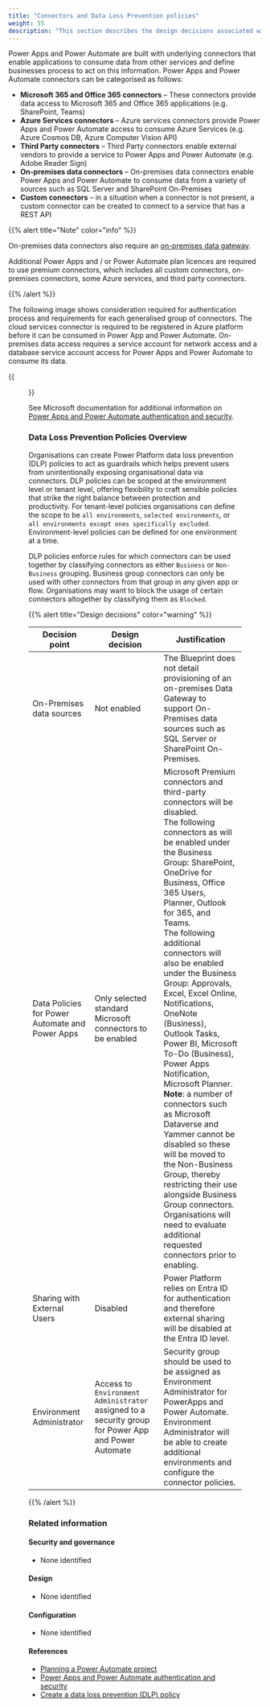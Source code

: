 ```yaml
---
title: "Connectors and Data Loss Prevention policies"
weight: 55
description: "This section describes the design decisions associated with restricting access of connectors within Power Platform for system(s) built using ASD's Blueprint for Secure Cloud."
---
```


Power Apps and Power Automate are built with underlying connectors that enable applications to consume data from other services and define businesses process to act on this information. Power Apps and Power Automate connectors can be categorised as follows:

- **Microsoft 365 and Office 365 connectors** – These connectors provide data access to Microsoft 365 and Office 365 applications (e.g. SharePoint, Teams)
- **Azure Services connectors** – Azure services connectors provide Power Apps and Power Automate access to consume Azure Services (e.g. Azure Cosmos DB, Azure Computer Vision API)
- **Third Party connectors** – Third Party connectors enable external vendors to provide a service to Power Apps and Power Automate (e.g. Adobe Reader Sign)
- **On-premises data connectors** – On-premises data connectors enable Power Apps and Power Automate to consume data from a variety of sources such as SQL Server and SharePoint On-Premises
- **Custom connectors** – in a situation when a connector is not present, a custom connector can be created to connect to a service that has a REST API

{{% alert title="Note" color="info" %}}

On-premises data connectors also require an [on-premises data gateway](https://learn.microsoft.com/data-integration/gateway/service-gateway-onprem).

Additional Power Apps and / or Power Automate plan licences are required to use premium connectors, which includes all custom connectors, on-premises connectors, some Azure services, and third party connectors.

{{% /alert %}}

The following image shows consideration required for authentication process and requirements for each generalised group of connectors. The cloud services connector is required to be registered in Azure platform before it can be consumed in Power App and Power Automate. On-premises data access requires a service account for network access and a database service account access for Power Apps and Power Automate to consume its data.

{{<figure src="/content/images/power-platform-authentication.png" title="Power Apps and Power Automate authentication flow">}}

See Microsoft documentation for additional information on [Power Apps and Power Automate authentication and security](https://learn.microsoft.com/power-automate/guidance/planning/authentication-security).

### Data Loss Prevention Policies Overview

Organisations can create Power Platform data loss prevention (DLP) policies to act as guardrails which helps prevent users from unintentionally exposing organisational data via connectors. DLP policies can be scoped at the environment level or tenant level, offering flexibility to craft sensible policies that strike the right balance between protection and productivity. For tenant-level policies organisations can define the scope to be `all environments`, `selected environments`, or `all environments except ones specifically excluded`. Environment-level policies can be defined for one environment at a time.

DLP policies enforce rules for which connectors can be used together by classifying connectors as either `Business` or `Non-Business` grouping. Business group connectors can only be used with other connectors from that group in any given app or flow. Organisations may want to block the usage of certain connectors altogether by classifying them as `Blocked`.

{{% alert title="Design decisions" color="warning" %}}

| Decision point                                  | Design decision                                                                                     | Justification                                                                                                                                                                                                                                                                                                                                                                                                                                                                                                                                                                                                                                                                                                                                                                                                       |
| ----------------------------------------------- | --------------------------------------------------------------------------------------------------- | ------------------------------------------------------------------------------------------------------------------------------------------------------------------------------------------------------------------------------------------------------------------------------------------------------------------------------------------------------------------------------------------------------------------------------------------------------------------------------------------------------------------------------------------------------------------------------------------------------------------------------------------------------------------------------------------------------------------------------------------------------------------------------------------------------------------- |
| On-Premises data sources                        | Not enabled                                                                                         | The Blueprint does not detail provisioning of an on-premises Data Gateway to support On-Premises data sources such as SQL Server or SharePoint On-Premises.                                                                                                                                                                                                                                                                                                                                                                                                                                                                                                                                                                                                                                                         |
| Data Policies for Power Automate and Power Apps | Only selected standard Microsoft connectors to be enabled                                           | Microsoft Premium connectors and third-party connectors will be disabled.<br>The following connectors as will be enabled under the Business Group: SharePoint, OneDrive for Business, Office 365 Users, Planner, Outlook for 365, and Teams.<br>The following additional connectors will also be enabled under the Business Group: Approvals, Excel, Excel Online, Notifications, OneNote (Business), Outlook Tasks, Power BI, Microsoft To-Do (Business), Power Apps Notification, Microsoft Planner.<br>**Note**: a number of connectors such as Microsoft Dataverse and Yammer cannot be disabled so these will be moved to the Non-Business Group, thereby restricting their use alongside Business Group connectors.<br>Organisations will need to evaluate additional requested connectors prior to enabling. |
| Sharing with External Users                     | Disabled                                                                                            | Power Platform relies on Entra ID for authentication and therefore external sharing will be disabled at the Entra ID level.                                                                                                                                                                                                                                                                                                                                                                                                                                                                                                                                                                                                                                                                                         |
| Environment Administrator                       | Access to `Environment Administrator` assigned to a security group for Power App and Power Automate | Security group should be used to be assigned as Environment Administrator for PowerApps and Power Automate.<br>Environment Administrator will be able to create additional environments and configure the connector policies.                                                                                                                                                                                                                                                                                                                                                                                                                                                                                                                                                                                       |

{{% /alert %}}

### Related information

#### Security and governance

- None identified

#### Design

- None identified

#### Configuration

- None identified

#### References

- [Planning a Power Automate project](https://learn.microsoft.com/power-automate/guidance/planning/introduction)
- [Power Apps and Power Automate authentication and security](https://learn.microsoft.com/power-automate/guidance/planning/authentication-security)
- [Create a data loss prevention (DLP) policy](https://docs.microsoft.com/power-platform/admin/create-dlp-policy)
